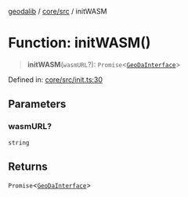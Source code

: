 [geodalib](../../../modules.md) / [core/src](../index.md) / initWASM

# Function: initWASM()

> **initWASM**(`wasmURL`?): `Promise`\<[`GeoDaInterface`](../interfaces/GeoDaInterface.md)\>

Defined in: [core/src/init.ts:30](https://github.com/GeoDaCenter/geoda-lib/blob/246bf05338fdf79294f778f8829940c18b17a0f8/js/packages/core/src/init.ts#L30)

## Parameters

### wasmURL?

`string`

## Returns

`Promise`\<[`GeoDaInterface`](../interfaces/GeoDaInterface.md)\>
